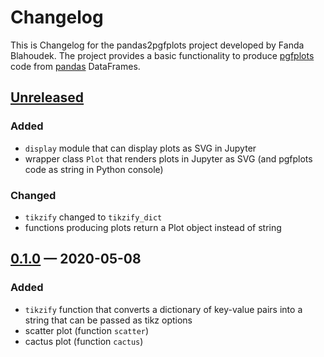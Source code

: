 # Changelog
This is Changelog for the pandas2pgfplots project developed by Fanda Blahoudek.
The project provides a basic functionality to produce [pgfplots] code from 
[pandas] DataFrames. 

## [Unreleased]
### Added
 * `display` module that can display plots as SVG in Jupyter
 * wrapper class `Plot` that renders plots in Jupyter as SVG (and pgfplots code
     as string in Python console)

### Changed
 * `tikzify` changed to `tikzify_dict`
 * functions producing plots return a Plot object instead of string

## [0.1.0] — 2020-05-08
### Added
 * `tikzify` function that converts a dictionary of key-value pairs into a string
   that can be passed as tikz options 
 * scatter plot (function `scatter`)
 * cactus plot (function `cactus`)

[Unreleased]: https://github.com/xblahoud/pandas2pgfplots/compare/v0.1.0...HEAD
[0.1.0]: https://github.com/xblahoud/pandas2pgfplots/tree/v0.1.0

[pgfplots]: http://pgfplots.sourceforge.net/
[pandas]: https://pandas.pydata.org/